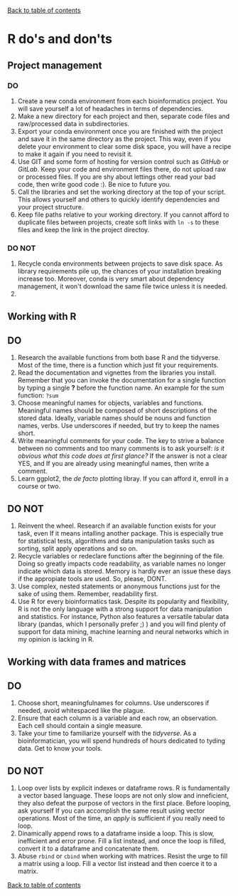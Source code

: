 [Back to table of contents](../README.md/#table-of-contents)
# R do's and don'ts

## Project management
### DO
1. Create a new conda environment from each bioinformatics project. You will save yourself a lot of headaches in terms of dependencies.
1. Make a new directory for each project and then, separate code files and raw/processed data in subdirectories. 
1. Export your conda environment once you are finished with the project and save it in the same directory as the project. This way, even
if you delete your environment to clear some disk space, you will have a recipe to make it again if you need to revisit it.
1. Use GIT and some form of hosting for version control such as _GitHub_ or _GitLab_. Keep your code and environment files there, do not upload raw or processed files. If you are shy about lettings other read your bad code, then write good code :). Be nice to future you.
1. Call the libraries and set the working directory at the top of your script. This allows yourself and others to quickly identify dependencies and
your project structure. 
1. Keep file paths relative to your working directory. If you cannot afford to duplicate files between projects, create soft links with `ln -s` to these files and keep the link in the project directoy.

### DO NOT
1. Recycle conda environments between projects to save disk space. As library requirements pile up, the chances of your installation breaking increase too. Moreover, conda is very smart about dependency management, it won't download the same file twice unless it is needed.
1. 

## Working with R

## DO
1. Research the available functions from both base R and the tidyverse. Most of the time, there is a function which just fit your requirements.
1. Read the documentation and vignettes from the libraries you install. Remember that you can invoke the documentation for a single function
by typing a single **?** before the function name. An example for the sum function: ```?sum```
1. Choose meaningful names for objects, variables and functions. Meaningful names should be composed of short descriptions of the stored data. Ideally, variable names should be nouns and function names, verbs. Use underscores if needed, but try to keep the names short. 
1. Write meaningful comments for your code. The key to strive a balance between no comments and too many comments is to ask yourself: _is it obvious what this code does at first glance?_ If the answer is not a clear YES, and If you are already using meaningful names, then write a comment. 
1. Learn ggplot2, the _de facto_ plotting libray. If you can afford it, enroll in a course or two. 

## DO NOT
1. Reinvent the wheel. Research if an available function exists for your task, even If it means intalling another package. This is especially true for
statistical tests, algorithms and data manipulation tasks such as sorting, split apply operations and so on.
1. Recycle variables or redeclare functions after the beginning of the file. Doing so greatly impacts code readability, as variable names no longer indicate which data is stored. Memory is hardly ever an issue these days if the appropiate tools are used. So, please, DONT. 
1. Use complex, nested statements or anonymous functions just for the sake of using them. Remember, readability first. 
1. Use R for every bioinformatics task. Despite its popularity and flexibility, R is not the only language with a strong support for data manipulation and statistics. For instance, Python also features a versatile tabular data library (pandas, which I personally prefer ;) ) and you will find plenty of support for data mining, machine learning and neural networks which in my opinion is lacking in R. 

## Working with data frames and matrices

## DO
1. Choose short, meaningfulnames for columns. Use underscores if needed, avoid whitespaced like the plague.
1. Ensure that each column is a variable and each row, an observation. Each cell should contain a single measure. 
1. Take your time to familiarize yourself with the _tidyverse_. As a bioinformatician, you will spend hundreds of hours dedicated to tyding data. Get to know your tools.

## DO NOT
1. Loop over lists by explicit indexes or dataframe rows. R is fundamentally a vector based language. These loops are not only slow and inneficient, they also defeat the purpose of vectors in the first place. Before looping, ask yourself If you can accomplish the same result using vector operations. Most of the time, an _apply_ is sufficient if you really need to loop. 
1. Dinamically append rows to a dataframe inside a loop. This is slow, inefficient and error prone. Fill a list instead, and once the loop is filled, convert it to a dataframe and concatenate them. 
1. Abuse ````rbind```` or ````cbind```` when working with matrices.  Resist the urge to fill a matrix using a loop. Fill a vector list instead and then coerce it to a matrix. 

[Back to table of contents](../README.md/#table-of-contents)